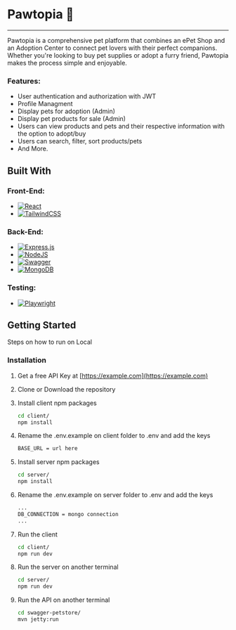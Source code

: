 # Pawtopia 🐾 
<hr>
Pawtopia is a comprehensive pet platform that combines an ePet Shop and an Adoption Center to connect pet lovers with their perfect companions. Whether you're looking to buy pet supplies or adopt a furry friend, Pawtopia makes the process simple and enjoyable.

### Features:
* User authentication and authorization with JWT 
* Profile Managment
* Display pets for adoption (Admin)
* Display pet products for sale (Admin)
* Users can view products and pets and their respective information with the option to adopt/buy
* Users can search, filter, sort products/pets
* And More.



## Built With

### Front-End:

* [![React][React.js]][React-url]
* [![TailwindCSS][tailwind]][tailwind-url]

### Back-End:
* [![Express.js][expressJS]][express-url]
* [![NodeJS][nodejs]][nodejs-url]
* [![Swagger][swagger]][swagger-url]
* [![MongoDB][mongodb]][mongodb-url]

### Testing:
* [![Playwright][playwright]][playwright-url]


## Getting Started

Steps on how to run on Local

### Installation

1. Get a free API Key at [https://example.com](https://example.com)
2. Clone or Download the repository
3. Install client npm packages
   ```sh
   cd client/
   npm install
   ```
5. Rename the .env.example on client folder to .env and add the keys
    ```sh
    BASE_URL = url here
    ```

6. Install server npm packages
   ```sh
   cd server/
   npm install
   ```
7. Rename the .env.example on server folder to .env and add the keys
   ```sh
   ...
   DB_CONNECTION = mongo connection
   ...
   ```
8. Run the client 
    ```sh
    cd client/
    npm run dev
    ```
9. Run the server on another terminal
    ```sh
    cd server/
    npm run dev
    ```
10. Run the API on another terminal
    ```sh
    cd swagger-petstore/
    mvn jetty:run
    ```
    

[React.js]: https://img.shields.io/badge/React-20232A?style=for-the-badge&logo=react&logoColor=61DAFB
[React-url]: https://reactjs.org/

[tailwind]:https://img.shields.io/badge/tailwindcss-%2338B2AC.svg?style=for-the-badge&logo=tailwind-css&logoColor=white
[tailwind-url]:https://tailwindcss.com/


[expressJS]: https://img.shields.io/badge/express.js-%23404d59.svg?style=for-the-badge&logo=express&logoColor=%2361DAFB
[express-url]: https://expressjs.com/

[mongodb]: https://img.shields.io/badge/MongoDB-%234ea94b.svg?style=for-the-badge&logo=mongodb&logoColor=white
[mongodb-url]: https://www.mongodb.com/

[nodejs]:https://img.shields.io/badge/node.js-6DA55F?style=for-the-badge&logo=node.js&logoColor=white
[nodejs-url]:https://nodejs.org/en

[swagger]:https://img.shields.io/badge/-Swagger-%23Clojure?style=for-the-badge&logo=swagger&logoColor=white
[swagger-url]:https://petstore3.swagger.io/

[playwright]:https://img.shields.io/badge/-playwright-%232EAD33?style=for-the-badge&logo=playwright&logoColor=white
[playwright-url]: https://playwright.dev/